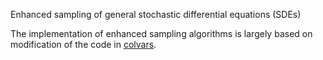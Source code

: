 Enhanced sampling of general stochastic differential equations (SDEs) 

The implementation of enhanced sampling algorithms is largely based on modification of the code in [colvars](https://github.com/Colvars/colvars).

